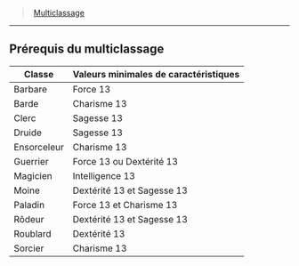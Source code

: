 ﻿---
!GenericItem
Id: multiclassing_hd.md#prérequis-du-multiclassage
ParentLink: multiclassing_hd.md#multiclassage
Name: Prérequis du multiclassage
ParentName: Multiclassage
NameLevel: 2
Attributes:
  Name: Prérequis du multiclassage
  Markdown: >+
    ## <!--Name-->Prérequis du multiclassage<!--/Name-->


    |Classe|Valeurs minimales de caractéristiques|

    |---|---|

    |Barbare|Force 13|

    |Barde|Charisme 13|

    |Clerc|Sagesse 13|

    |Druide|Sagesse 13|

    |Ensorceleur|Charisme 13|

    |Guerrier|Force 13 ou Dextérité 13|

    |Magicien|Intelligence 13|

    |Moine|Dextérité 13 et Sagesse 13|

    |Paladin|Force 13 et Charisme 13|

    |Rôdeur|Dextérité 13 et Sagesse 13|

    |Roublard|Dextérité 13|

    |Sorcier|Charisme 13|

AttributesDictionary: >+
  Name: Prérequis du multiclassage

  Markdown: >+

    ## <!--Name-->Prérequis du multiclassage<!--/Name-->





    |Classe|Valeurs minimales de caractéristiques|



    |---|---|



    |Barbare|Force 13|



    |Barde|Charisme 13|



    |Clerc|Sagesse 13|



    |Druide|Sagesse 13|



    |Ensorceleur|Charisme 13|



    |Guerrier|Force 13 ou Dextérité 13|



    |Magicien|Intelligence 13|



    |Moine|Dextérité 13 et Sagesse 13|



    |Paladin|Force 13 et Charisme 13|



    |Rôdeur|Dextérité 13 et Sagesse 13|



    |Roublard|Dextérité 13|



    |Sorcier|Charisme 13|



---
> [Multiclassage](hd_multiclassing.md)

---

## Prérequis du multiclassage

|Classe|Valeurs minimales de caractéristiques|
|---|---|
|Barbare|Force 13|
|Barde|Charisme 13|
|Clerc|Sagesse 13|
|Druide|Sagesse 13|
|Ensorceleur|Charisme 13|
|Guerrier|Force 13 ou Dextérité 13|
|Magicien|Intelligence 13|
|Moine|Dextérité 13 et Sagesse 13|
|Paladin|Force 13 et Charisme 13|
|Rôdeur|Dextérité 13 et Sagesse 13|
|Roublard|Dextérité 13|
|Sorcier|Charisme 13|

